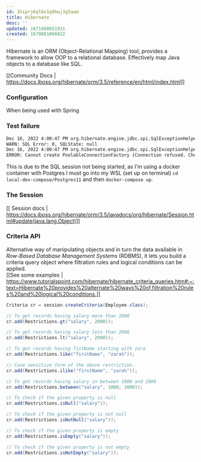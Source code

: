 ```yaml
---
id: 1hiprj6ql6x1q9hwj3g5aam
title: Hibernate
desc: ''
updated: 1671468651931
created: 1670861066022
---
```

Hibernate is an ORM (Object-Relational Mapping) tool, provides a framework to allow OOP to a relational database.
Effectively map Java objects to a database like SQL.

[[Community Docs | https://docs.jboss.org/hibernate/orm/3.5/reference/en/html/index.html]]

### Configuration
When being used with Spring 

### Test failure
```bash
Dec 16, 2022 4:00:47 PM org.hibernate.engine.jdbc.spi.SqlExceptionHelper logExceptions
WARN: SQL Error: 0, SQLState: null
Dec 16, 2022 4:00:47 PM org.hibernate.engine.jdbc.spi.SqlExceptionHelper logExceptions
ERROR: Cannot create PoolableConnectionFactory (Connection refused. Check that the hostname and port are correct and that the postmaster is accepting TCP/IP connections.)
```
This is due to the SQL session not being started, as I'm using a docker container with Postgres I must go into my WSL (set up on terminal) `cd local-dev-compose/Postgres11` and then `docker-compose up`.

### The Session
[[ Session docs | https://docs.jboss.org/hibernate/orm/3.5/javadocs/org/hibernate/Session.html#update(java.lang.Object)]]

### Criteria API
Alternative way of manipulating objects and in turn the data available in *Row-Based Database Management Systems* (RDBMS), it lets you build a criteria query object where filtration rules and logical conditions can be applied.<br>
[[See some examples | https://www.tutorialspoint.com/hibernate/hibernate_criteria_queries.htm#:~:text=Hibernate%20provides%20alternate%20ways%20of,filtration%20rules%20and%20logical%20conditions.]]

```java
Criteria cr = session.createCriteria(Employee.class);

// To get records having salary more than 2000
cr.add(Restrictions.gt("salary", 2000));

// To get records having salary less than 2000
cr.add(Restrictions.lt("salary", 2000));

// To get records having fistName starting with zara
cr.add(Restrictions.like("firstName", "zara%"));

// Case sensitive form of the above restriction.
cr.add(Restrictions.ilike("firstName", "zara%"));

// To get records having salary in between 1000 and 2000
cr.add(Restrictions.between("salary", 1000, 2000));

// To check if the given property is null
cr.add(Restrictions.isNull("salary"));

// To check if the given property is not null
cr.add(Restrictions.isNotNull("salary"));

// To check if the given property is empty
cr.add(Restrictions.isEmpty("salary"));

// To check if the given property is not empty
cr.add(Restrictions.isNotEmpty("salary"));
```